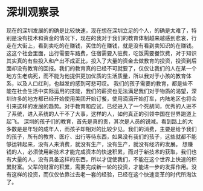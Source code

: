 # 深圳观察录

现在的深圳发展的的确是比较快速，现在想在深圳立足的个人，的确是太难了，特别是没有技术和资金的情况下，现在的我对于我们的教育体制越来越感到悲哀，行走在大街上，看到卖吃的在赚钱，买住的在赚钱，就是没有看到卖知识的在赚钱。这这个社会里面，出行需要车路费，住宿需要入驻费，吃饭需要餐饮费，对于知识其实真的有些投入和产出不成正比，投入了大量的资金去做教育的投资，投资到后面却没有教育的回报。我们的教育真的已经不可就要了，仅仅让我们的人在某一个地方生老病死，而不能为他提供更加优质的生活质量，所以我对于小孩的教育体系，以及人口红利，也越发的感到可悲可叹。
我们的孩子需要的教育，都是些不能在社会生活中实际运用的技能，我们的薪资也无法满足我们对于物质的渴望，深圳许多的地方都已经开始使用美团开始订餐，使用滴滴开始打车，内陆地区也将会引来这样的发展的趋势。对于教育和应试，已经进入了一个死胡同，优秀的人进不了系统，进入系统的人干不了大事，这样的人，如何真正的引领中国在世界跑道上起飞。
深圳的孩子们的教育，首先是真的贵，其次是人员的锐减。看到路上的大多数是是年轻的成年人，而孩子却相对的比较少见。我们的消费，主要是给予我们的孩子，所有的教育、医疗、出行等待东西，如果没有我们的孩子，这些就都不能够运转起来，没有人来消费，就没有生产，没有生产，就没有经济的发展。
想赚钱的人，必须使用新技术才能完成资本的快速积累，而对于新技术的获取，我们也有大量的人，没有具备这样的东西，所以才促使我们，不能在这个世界上快速的积累财富。父辈的财富的积累，需要完成新一轮的投资，才能进一步的发挥作用。没有这样的投资，而仅仅依靠过去老一套的经验，已经在这个快速变革的时代所淘汰了。
